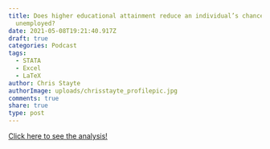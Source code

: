 ```yaml
---
title: Does higher educational attainment reduce an individual’s chance of being
  unemployed?
date: 2021-05-08T19:21:40.917Z
draft: true
categories: Podcast
tags:
  - STATA
  - Excel
  - LaTeX
author: Chris Stayte
authorImage: uploads/chrisstayte_profilepic.jpg
comments: true
share: true
type: post
---
```

[Click here to see the analysis!](https://drive.google.com/file/d/1p2tGw41J_2rAbJitrV6C6-OVoopiNLRl/view?usp=sharing)